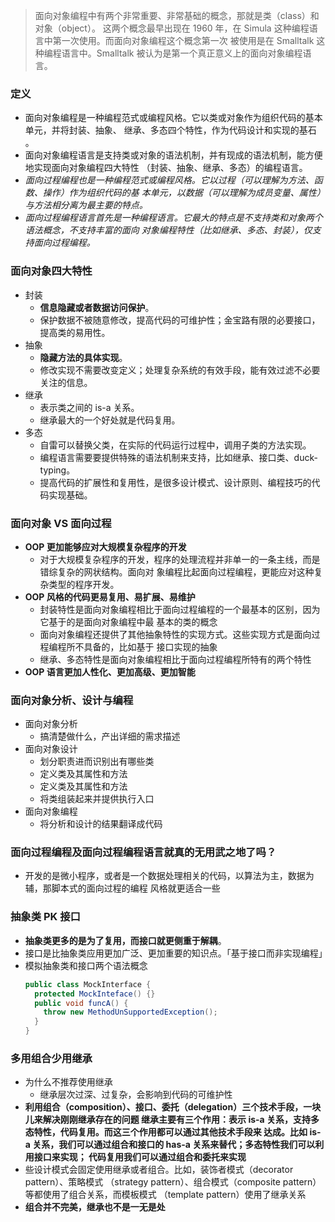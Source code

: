 > 面向对象编程中有两个非常重要、非常基础的概念，那就是类（class）和对象（object）。
> 这两个概念最早出现在 1960 年，在 Simula 这种编程语言中第一次使用。而面向对象编程这个概念第一次
> 被使用是在 Smalltalk 这种编程语言中。Smalltalk 被认为是第一个真正意义上的面向对象编程语言。

### 定义
- 面向对象编程是一种编程范式或编程风格。它以类或对象作为组织代码的基本单元，并将封装、抽象、
继承、多态四个特性，作为代码设计和实现的基石 。
- 面向对象编程语言是支持类或对象的语法机制，并有现成的语法机制，能方便地实现面向对象编程四大特性
（封装、抽象、继承、多态）的编程语言。
- _面向过程编程也是一种编程范式或编程风格。它以过程（可以理解为方法、函数、操作）作为组织代码的基
本单元，以数据（可以理解为成员变量、属性）与方法相分离为最主要的特点。_
- _面向过程编程语言首先是一种编程语言。它最大的特点是不支持类和对象两个语法概念，不支持丰富的面向
对象编程特性（比如继承、多态、封装），仅支持面向过程编程。_

### 面向对象四大特性
- 封装
    - **信息隐藏或者数据访问保护**。
    - 保护数据不被随意修改，提高代码的可维护性；金宝路有限的必要接口，提高类的易用性。
- 抽象
    - **隐藏方法的具体实现**。
    - 修改实现不需要改变定义；处理复杂系统的有效手段，能有效过滤不必要关注的信息。
- 继承
    - 表示类之间的 is-a 关系。
    - 继承最大的一个好处就是代码复用。
- 多态
    - 自雷可以替换父类，在实际的代码运行过程中，调用子类的方法实现。
    - 编程语言需要要提供特殊的语法机制来支持，比如继承、接口类、duck-typing。
    - 提高代码的扩展性和复用性，是很多设计模式、设计原则、编程技巧的代码实现基础。
    
### 面向对象 VS 面向过程
- **OOP 更加能够应对大规模复杂程序的开发**
    - 对于大规模复杂程序的开发，程序的处理流程并非单一的一条主线，而是错综复杂的网状结构。面向对
    象编程比起面向过程编程，更能应对这种复杂类型的程序开发。
- **OOP 风格的代码更易复用、易扩展、易维护**
    - 封装特性是面向对象编程相比于面向过程编程的一个最基本的区别，因为它基于的是面向对象编程中最
    基本的类的概念
    - 面向对象编程还提供了其他抽象特性的实现方式。这些实现方式是面向过程编程所不具备的，比如基于
    接口实现的抽象
    - 继承、多态特性是面向对象编程相比于面向过程编程所特有的两个特性
- **OOP 语言更加人性化、更加高级、更加智能**

### 面向对象分析、设计与编程
- 面向对象分析
    - 搞清楚做什么，产出详细的需求描述
- 面向对象设计
    - 划分职责进而识别出有哪些类
    - 定义类及其属性和方法
    - 定义类及其属性和方法
    - 将类组装起来并提供执行入口
- 面向对象编程
    - 将分析和设计的结果翻译成代码

### 面向过程编程及面向过程编程语言就真的无用武之地了吗？
- 开发的是微小程序，或者是一个数据处理相关的代码，以算法为主，数据为辅，那脚本式的面向过程的编程
风格就更适合一些

### 抽象类 PK 接口
- **抽象类更多的是为了复用，而接口就更侧重于解耦**。
- 接口是比抽象类应用更加广泛、更加重要的知识点。「基于接口而非实现编程」
- 模拟抽象类和接口两个语法概念
    ```java
    public class MockInterface {
      protected MockInteface() {}
      public void funcA() {
        throw new MethodUnSupportedException();
      }
    }
    ```

### 多用组合少用继承
- 为什么不推荐使用继承
    - 继承层次过深、过复杂，会影响到代码的可维护性
- **利用组合（composition）、接口、委托（delegation）三个技术手段，一块儿来解决刚刚继承存在的问题
继承主要有三个作用：表示 is-a 关系，支持多态特性，代码复用。而这三个作用都可以通过其他技术手段来
达成。比如 is-a 关系，我们可以通过组合和接口的 has-a 关系来替代；多态特性我们可以利用接口来实现；
代码复用我们可以通过组合和委托来实现**
- 些设计模式会固定使用继承或者组合。比如，装饰者模式（decorator pattern）、策略模式
（strategy pattern）、组合模式（composite pattern）等都使用了组合关系，而模板模式
（template pattern）使用了继承关系
- **组合并不完美，继承也不是一无是处**































